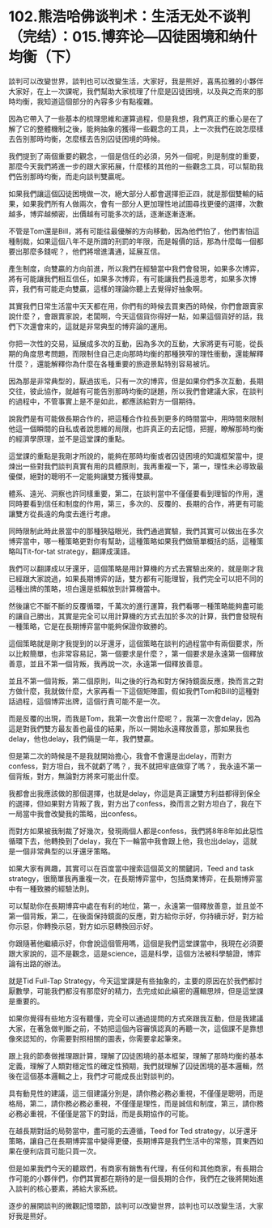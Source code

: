 # 102.熊浩哈佛谈判术：生活无处不谈判（完结）：015.博弈论—囚徒困境和纳什均衡（下）

談判可以改變世界，談判也可以改變生活，大家好，我是熊好，喜馬拉雅的小夥伴大家好，在上一次課呢，我們幫助大家梳理了什麼是囚徒困境，以及與之而來的那時均衡，我知道這個部分的內容多少有點複雜。

因為它帶入了一些基本的梳理思維和運算過程，但是我想，我們真正的重心是在了解了它的整體機制之後，能夠抽象的獲得一些觀念的工具，上一次我們在說怎麼樣去告別那時均衡，怎麼樣去告別囚徒困境的時候。

我們提到了兩個重要的觀念，一個是信任的必須，另外一個呢，則是制度的重要，那麼今天我們將進一步的跟大家拓展，什麼樣的其他的一些觀念工具，可以幫助我們告別那時均衡，而走向談判雙贏呢。

如果我們讓這個囚徒困境做一次，絕大部分人都會選擇拒正四，就是那個雙輸的結果，如果我們所有人做兩次，會有一部分人更加理性地試圖尋找更優的選擇，次數越多，博弈越頻密，出價越有可能多次的話，逐漸逐漸逐漸。

不管是Tom還是Bill，將有可能往最優解的方向移動，因為他們怕了，他們害怕這種制裁，如果這個八年不是所謂的刑罰的年限，而是報價的話，那為什麼每一個都要出那麼多錢呢？，他們將增進溝通，延展互信。

產生制度，向雙贏的方向前進，所以我們在經驗當中我們會發現，如果多次博弈，將有可能讓我們相互信任，如果多次博弈，有可能讓我們長遠思考，如果多次博弈，我們有可能走向雙贏，這樣的理論你聽上去覺得好抽象啊。

其實我們日常生活當中天天都在用，你們有的時候去買東西的時候，你們會跟賣家說什麼？，會跟賣家說，老闆啊，今天這個貨你得好一點，如果這個貨好的話，我們下次還會來的，這就是非常典型的博弈論的運用。

你把一次性的交易，延展成多次的互動，因為多次的互動，大家將更有可能，從長期的角度思考問題，而限制住自己走向那時均衡的那種狹窄的理性衝動，還能解釋什麼？，還能解釋你為什麼在各種重要的旅遊景點特別容易被坑。

因為那是非常典型的，厭過拔毛，只有一次的博弈，但是如果你們多次互動，長期交往，彼此協作，就越有可能告別那時均衡的謎題，所以我們會建議大家，在談判的過程中，不管事實上是不是如此，都應該給對方一個期待。

說我們是有可能做長期合作的，把這種合作拉長到更多的時間當中，用時間來限制他這一個瞬間的自私或者說思維的局限，也許真正的去記憶，把握，瞭解那時均衡的經濟學原理，並不是這堂課的重點。

這堂課的重點是我剛才所說的，能夠在那時均衡或者囚徒困境的知識框架當中，提煉出一些對我們談判真實有用的具體原則，我再重複一下，第一，理性未必導致最優傑，絕對的聰明不一定能夠讓雙方獲得雙贏。

體系、遠光、洞察也許同樣重要，第二，在談判當中不僅僅要看到理智的作用，還同時要看到信任和制度的作用，第三，多次的、反覆的、長期的合作，將更有可能讓雙方從長遠的角度去進行考慮。

同時限制此時此景當中的那種狹隘眼光，我們通過實驗，我們其實可以做出在多次博弈當中，哪一種策略更對你有幫助，這種策略如果我們做簡單概括的話，這種策略叫Tit-for-tat strategy，翻譯成漢語。

我們可以翻譯成以牙還牙，這個策略是用計算機的方式去實驗出來的，就是剛才我已經跟大家說過，如果長期博弈的話，雙方都有可能理智，我們完全可以把不同的這種出牌的策略，坦白還是抵賴放到計算機當中。

然後讓它不斷不斷的反覆循環，千萬次的進行運算，我們看哪一種策略能夠盡可能的讓自己勝出，其實是完全可以用計算機的方式去加於多次的計算，我們會發現有一種策略，它是在長期博弈當中能夠保證你致勝的。

這個策略就是剛才我提到的以牙還牙，這個策略在談判的過程當中有兩個要求，所以比較簡單，也非常容易記，第一個要求是什麼？，第一個要求是永遠第一個釋放善意，並且不第一個背叛，我再說一次，永遠第一個釋放善意。

並且不第一個背叛，第二個原則，叫之後的行為和對方保持鏡面反應，換而言之對方做什麼，我就做什麼，大家再看一下這個矩陣圖，假如我們Tom和Bill的這種對話過程，這個博弈出牌，這個行責可能不是一次。

而是反覆的出現，而我是Tom，我第一次會出什麼呢？，我第一次會delay，因為這是對我們雙方最友善也最佳的結果，所以一開始永遠釋放善意，那如果我也delay，他也delay，我們倆是一年，我們雙贏。

但是第二次的時候是不是我就開始擔心，我會不會還是出delay，而對方confess，對方坦白，我不就虧了嗎？，我不就把牢底做穿了嗎？，我永遠不第一個背叛，對方，無論對方將來可能出什麼。

我都會出我應該做的那個選擇，也就是delay，你這是真正讓雙方利益都得到保全的選擇，但如果對方背叛了我，對方出了confess，換而言之對方坦白了，我在下一局當中我會改變我的策略，出confess。

而對方如果被我制裁了好幾次，發現兩個人都是confess，我們將8年8年如此惡性循環下去，他轉換到了delay，我在下一輪當中我會跟上他，我也出delay，這就是一個非常典型的以牙還牙策略。

如果大家有興趣，其實可以在百度當中搜索這個英文的關鍵詞，Teed and task strategy，很簡單我再重複一次，在長期博弈當中，包括商業博弈，在長期博弈當中有一種致勝的經驗法則。

可以幫助你在長期博弈中處在有利的地位，第一，永遠第一個釋放善意，並且並不第一個背叛，第二，在後面保持鏡面的反應，對方給你示好，你持續示好，對方給你示惡，你轉換示惡，對方如示惡轉換回示好。

你跟隨著他繼續示好，你會說這個管用嗎，這個是我們這堂課當中，我現在必須要跟大家說的，這不是觀念，這是science，這是科學，這個方法被科學驗證，博弈論有出路的辦法。

就是Tid Full-Tap Strategy，今天這堂課是有些抽象的，主要的原因在於我們都討厭數學，可能我們都沒有那麼好的精力，去完成如此縝密的邏輯思辨，但是這堂課是重要的。

如果你覺得有些地方沒有聽懂，完全可以通過提問的方式來跟我互動，但是我建議大家，在著急做判斷之前，不妨把這個內容審慎認真的再聽一次，這個課不是靠想像來認知的，你需要對照相關的圖表，你需要拿起筆來。

跟上我的節奏做推理跟計算，理解了囚徒困境的基本框架，理解了那時均衡的基本定義，理解了人類對穩定性的確定性預期，我們就理解了囚徒困境的基本邏輯，然後在這個基本邏輯之上，我們才可能成長出對談判的。

具有動見性的建議，這三個建議分別是，請你務必務必重視，不僅僅是聰明，而是格局，第二，請你務必務必重視，不僅僅是理性，而是誠信和制度，第三，請你務必務必重視，不僅僅是當下的對話，而是長期協作的可能。

在越長期對話的局勢當中，盡可能的去遵循，Teed for Ted strategy，以牙還牙策略，讓自己在長期博弈當中變得更優，長期博弈是我們生活中的常態，買東西如果在便利店買可能只買一次。

但是如果我們今天的聽眾們，有商家有銷售有代理，有任何和其他商家，有長期合作可能的小夥伴們，你們其實都在期待的是一個長期的合作，我們在之後將開始進入談判的核心要素，將給大家系統。

逐步的展開談判的微觀記憶環節，談判可以改變世界，談判也可以改變生活，大家好我是熊好。
